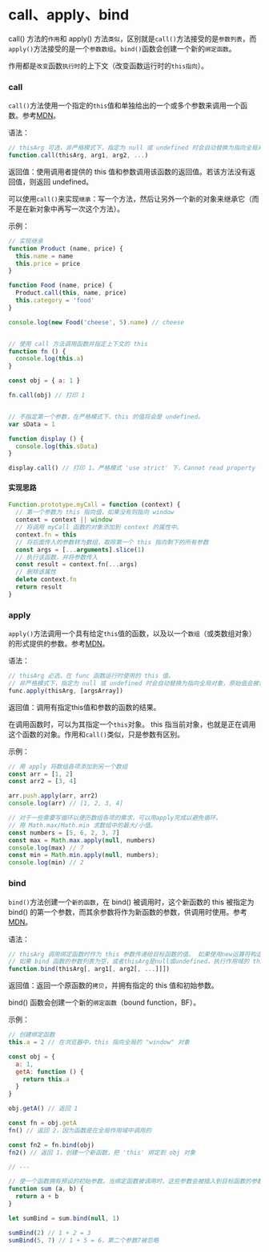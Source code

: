 # call、apply、bind

call() 方法的`作用`和 apply() 方法`类似`，区别就是`call()`方法接受的是`参数列表`，而`apply()`方法接受的是一个`参数数组`。`bind()`函数会创建一个新的`绑定函数`。

作用都是`改变`函数`执行时`的上下文（改变函数运行时的`this指向`）。

### call

`call()`方法使用一个指定的`this`值和单独给出的一个或多个参数来调用一个函数。参考[MDN](https://developer.mozilla.org/zh-CN/docs/Web/JavaScript/Reference/Global_Objects/Function/call)。

语法：

```javascript
// thisArg 可选，非严格模式下，指定为 null 或 undefined 时会自动替换为指向全局对象，原始值会被包装。
function.call(thisArg, arg1, arg2, ...)
```

返回值：使用调用者提供的 this 值和参数调用该函数的返回值。若该方法没有返回值，则返回 undefined。

可以使用`call()`来实现`继承`：写一个方法，然后让另外一个新的对象来继承它（而不是在新对象中再写一次这个方法）。

示例：

```javascript
// 实现继承
function Product (name, price) {
  this.name = name
  this.price = price
}

function Food (name, price) {
  Product.call(this, name, price)
  this.category = 'food'
}

console.log(new Food('cheese', 5).name) // cheese


// 使用 call 方法调用函数并指定上下文的 this
function fn () {
  console.log(this.a)
}

const obj = { a: 1 }

fn.call(obj) // 打印 1


// 不指定第一个参数，在严格模式下，this 的值将会是 undefined。
var sData = 1

function display () {
  console.log(this.sData)
}

display.call() // 打印 1。严格模式 'use strict' 下，Cannot read property 'sData' of undefined。
```

#### 实现思路

```javascript
Function.prototype.myCall = function (context) {
  // 第一个参数为 this 指向值，如果没有则指向 window
  context = context || window
  // 将调用 myCall 函数的对象添加到 context 的属性中。
  context.fn = this
  // 将后面传入的参数转为数组，取除第一个 this 指向剩下的所有参数
  const args = [...arguments].slice(1)
  // 执行该函数，并将参数传入
  const result = context.fn(...args)
  // 删除该属性
  delete context.fn
  return result
}
```

### apply

`apply()`方法调用一个具有给定`this`值的函数，以及以一个`数组`（或类数组对象）的形式提供的参数。参考[MDN](https://developer.mozilla.org/zh-CN/docs/Web/JavaScript/Reference/Global_Objects/Function/apply)。

语法：

```javascript
// thisArg 必选，在 func 函数运行时使用的 this 值。
// 非严格模式下，指定为 null 或 undefined 时会自动替换为指向全局对象，原始值会被包装。
func.apply(thisArg, [argsArray])
```

返回值：调用有指定this值和参数的函数的结果。

在调用函数时，可以为其指定一个`this`对象。 this 指当前对象，也就是正在调用这个函数的对象。作用和`call()`类似，只是参数有区别。

示例：

```javascript
// 用 apply 将数组各项添加到另一个数组
const arr = [1, 2]
const arr2 = [3, 4]

arr.push.apply(arr, arr2)
console.log(arr) // [1, 2, 3, 4]

// 对于一些需要写循环以便历数组各项的需求，可以用apply完成以避免循环。
// 用 Math.max/Math.min 求数组中的最大/小值。
const numbers = [5, 6, 2, 3, 7]
const max = Math.max.apply(null, numbers)
console.log(max) // 7
const min = Math.min.apply(null, numbers);
console.log(min) // 2
```

### bind

`bind()`方法创建一个`新的函数`，在 bind() 被调用时，这个新函数的 this 被指定为 bind() 的第一个参数，而其余参数将作为新函数的参数，供调用时使用。参考[MDN](https://developer.mozilla.org/zh-CN/docs/Web/JavaScript/Reference/Global_Objects/Function/bind)。

语法：

```javascript
// thisArg 调用绑定函数时作为 this 参数传递给目标函数的值。 如果使用new运算符构造绑定函数，则忽略该值。
// 如果 bind 函数的参数列表为空，或者thisArg是null或undefined，执行作用域的 this 将被视为新函数的 thisArg。
function.bind(thisArg[, arg1[, arg2[, ...]]])
```

返回值：返回一个原函数的`拷贝`，并拥有指定的 this 值和初始参数。

bind() 函数会创建一个新的`绑定函数`（bound function，BF）。

示例：

```javascript
// 创建绑定函数
this.a = 2 // 在浏览器中，this 指向全局的 "window" 对象

const obj = {
  a: 1,
  getA: function () {
    return this.a
  }
}

obj.getA() // 返回 1

const fn = obj.getA
fn() // 返回 2，因为函数是在全局作用域中调用的

const fn2 = fn.bind(obj)
fn2() // 返回 1，创建一个新函数，把 'this' 绑定到 obj 对象

// ---

// 使一个函数拥有预设的初始参数。当绑定函数被调用时，这些参数会被插入到目标函数的参数列表的开始位置，传递给绑定函数的参数会跟在它们后面。
function sum (a, b) {
  return a + b
}

let sumBind = sum.bind(null, 1)

sumBind(2) // 1 + 2 = 3
sumBind(5, 7) // 1 + 5 = 6，第二个参数7被忽略
```
